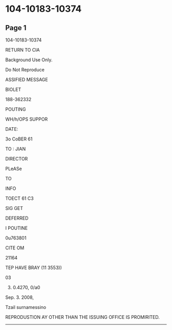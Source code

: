 # 104-10183-10374

## Page 1

104-10183-10374

RETURN TO CIA

Background Use Only.

Do Not Reproduce

ASSIFIED MESSAGE

BIOLET

188-362332

POUTING

WH/h/OPS SUPPOR

DATE:

3o CoBER 61

TO : JIAN

DIRECTOR

PLeASe

TO

INFO

TOECT 61 C3

SIG GET

DEFERRED

I POUTINE

0u763801

CITE OM

21164

TEP HAVE BRAY (11 3553))

03

3. 0.4270, 0/a0

Sep. 3. 2008,

Tzail surnamessino

REPRODUSTION AY OTHER THAN THE ISSUING OFFICE IS PROMIRITED.

---

